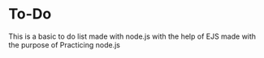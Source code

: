 # To-Do

This is a basic to do list made with node.js with the help of EJS made with the purpose of Practicing node.js
